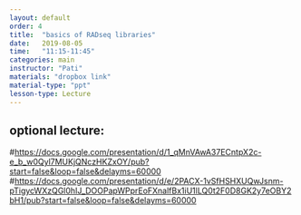 ```yaml
---
layout: default
order: 4
title:  "basics of RADseq libraries"
date:   2019-08-05
time:   "11:15-11:45"
categories: main
instructor: "Pati"
materials: "dropbox link"
material-type: "ppt"
lesson-type: Lecture
---
```


## optional lecture: 
#https://docs.google.com/presentation/d/1_qMnVAwA37ECntpX2c-e_b_w0Qyl7MUKjQNczHKZxOY/pub?start=false&loop=false&delayms=60000
#https://docs.google.com/presentation/d/e/2PACX-1vSfHSHXUQwJsnm-pTigycWXzQGl0hIJ_DOOPapWPprEoFXnalfBx1iU1lLQ0t2F0D8GK2y7eOBY2bH1/pub?start=false&loop=false&delayms=60000
